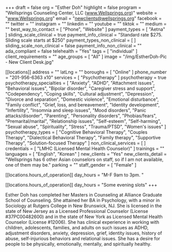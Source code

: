 +++
draft = false
org = "Esther Doh"
highlight = false
program = "Wellsprings Counseling Center, LLC (www.Wellsprings.org)"
website = "www.Wellsprings.org"
email = "newclients@wellsprings.org"
facebook = ""
twitter = ""
instagram = ""
linkedin = ""
youtube = ""
tiktok = ""
medium = ""
best_way_to_contact = [ "Phone", "Website" ]
payment_types = [ "Aetna" ]
sliding_scale_clinical = true
payment_info_clinical = "Standard rate $275.  Sliding scale starts at $250"
payment_types_non_clinical = [ ]
sliding_scale_non_clinical = false
payment_info_non_clinical = ""
ada_compliant = false
telehealth = "Yes"
tags = [ "individual" ]
client_requirements = ""
age_groups = [ "All" ]
image = "/img/EstherDoh-Pic - New Client Desk.jpg"

[[locations]]
address = ""
latLng = ""
boroughs = [ "Online" ]
phone_number = "201-956-6363 x10"
services = [ "Psychotherapy" ]
psychotherapy = true
psychotherapy_specialties = [
  "Anxiety",
  "ADHD",
  "Attachment issues",
  "Behavioral issues",
  "Bipolar disorder",
  "Caregiver stress and support",
  "Codependency",
  "Coping skills",
  "Cultural adjustment",
  "Depression",
  "Divorce and separation",
  "Domestic violence",
  "Emotional disturbance",
  "Family conflict",
  "Grief, loss, and bereavement",
  "Identity development",
  "Infertility",
  "Insomnia and sleep issues",
  "Mood disorders",
  "Panic attacks/disorder",
  "Parenting",
  "Personality disorders",
  "Phobias/fears",
  "Premarital/marital",
  "Relationship issues",
  "Self-esteem",
  "Self-harming",
  "Sexual abuse",
  "Spirituality",
  "Stress",
  "Trauma/PTSD",
  "Women's issues"
]
psychotherapy_types = [
  "Cognitive Behavioral Therapy",
  "Couples Therapy",
  "Dialectical Behavioral Therapy",
  "Family therapy",
  "Supportive Therapy",
  "Solution-focused Therapy"
]
non_clinical_services = [ ]
credentials = [ "LMHC (Licensed Mental Health Counselor)" ]
trainings = ""
languages = [ "English", "Korean" ]
new_clients = "Yes"
new_clients_detail = "Wellsprings has 6 other Asian counselors on staff, so if I am not available, one of them may be."
parking = ""
staff_gender = [ "Female" ]

  [[locations.hours_of_operation]]
  day_hours = "M-F 9am to 3pm. "

  [[locations.hours_of_operation]]
  day_hours = "Some evening slots"
+++

Esther Doh has completed her Masters in Counseling at Alliance Graduate School of Counseling. She attained her BA in Psychology, with a minor in Sociology at Rutgers College in New Brunswick, NJ. She is licensed in the state of New Jersey as a Licensed Professional Counselor (License #37PC00482600) and in the state of New York as  Licensed Mental Health Counselor (License #12006). She has clinical experience in working with children, adolescents, families, and adults on such issues as ADHD, adjustment disorders, anxiety, depression, grief, identity issues, history of abuse, self-injurious behaviors and relational issues. She has a desire for people to be physically, emotionally, mentally, and spiritually healthy.
